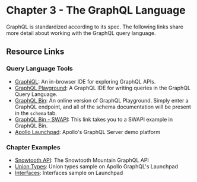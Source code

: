 Chapter 3 - The GraphQL Language
==================
GraphQL is standardized according to its spec. The following links share more detail about working with the GraphQL query language.

Resource Links
----

### Query Language Tools
* [GraphiQL](https://github.com/graphql/graphiql): An in-browser IDE for exploring GraphQL APIs.
* [GraphQL Playground](https://github.com/prismagraphql/graphql-playground): A GraphQL IDE for writing queries in the GraphQL Query Language.
* [GraphQL Bin](https://www.graphqlbin.com/v2/new): An online version of GraphQL Playground. Simply enter a GraphQL endpoint, and all of the schema documentation will be present in the `schema` tab. 
* [GraphQL Bin - SWAPI](https://www.graphqlbin.com/RVIn): This link takes you to a SWAPI example in GraphQL Bin.
* [Apollo Launchpad](https://launchpad.graphql.com/new): Apollo's GraphQL Server demo platform

### Chapter Examples
* [Snowtooth API](http://snowtooth.moonhighway.com): The Snowtooth Mountain GraphQL API
* [Union Types](https://launchpad.graphql.com/r94qxj5q4n): Union types sample on Apollo GraphQL's Launchpad
* [Interfaces](https://launchpad.graphql.com/j8r375km3p): Interfaces sample on Launchpad